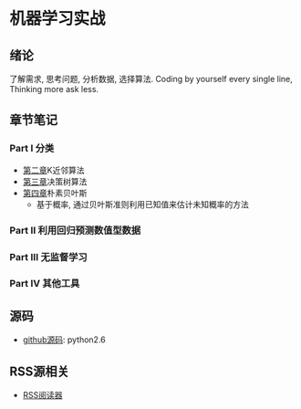 # 机器学习实战

## 绪论 

了解需求, 思考问题, 分析数据, 选择算法. Coding by yourself every single line, Thinking more ask less.

## 章节笔记

### Part Ⅰ 分类

- [第二章](ChapterNote/Chapter2-KNN.md)K近邻算法
- [第三章](ChapterNote/Chapter3-random%20Forest.md)决策树算法
- [第四章](ChapterNote/Chapter4-Naive%20Bayes%20Classifier.md)朴素贝叶斯
    * 基于概率, 通过贝叶斯准则利用已知值来估计未知概率的方法

### Part Ⅱ 利用回归预测数值型数据

### Part Ⅲ 无监督学习

### Part Ⅳ 其他工具

## 源码
* [github源码](https://github.com/pbharrin/machinelearninginaction): python2.6


## RSS源相关
- [RSS阅读器](https://github.com/kurtmckee/feedparser)